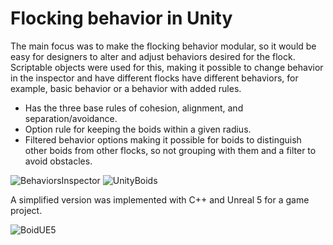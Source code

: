 # Flocking behavior in Unity

The main focus was to make the flocking behavior modular, so it would be easy for designers to alter and adjust behaviors desired for the flock. 
Scriptable objects were used for this, making it possible to change behavior in the inspector and have different flocks have different behaviors, for example, 
basic behavior or a behavior with added rules. 

- Has the three base rules of cohesion, alignment, and separation/avoidance. 
- Option rule for keeping the boids within a given radius.
- Filtered behavior options making it possible for boids to distinguish other boids from other flocks, so not grouping with them and a filter to avoid obstacles. 


![BehaviorsInspector](https://user-images.githubusercontent.com/76095991/204749025-35a684a2-7a1a-4508-a81c-a7665429da94.png)
![UnityBoids](https://user-images.githubusercontent.com/76095991/204749221-164c291e-d32b-4ecd-912a-cf75229f7951.gif)

A simplified version was implemented with C++ and Unreal 5 for a game project. 

![BoidUE5](https://user-images.githubusercontent.com/76095991/204750511-efb3f4d0-56fa-46c7-86ee-231e440fa999.gif)

